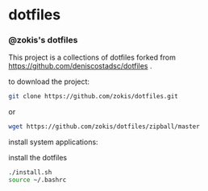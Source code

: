 dotfiles
========

### @zokis's dotfiles

This project is a collections of dotfiles forked from https://github.com/deniscostadsc/dotfiles .

to download the project:

```bash
git clone https://github.com/zokis/dotfiles.git
```

or

```bash
wget https://github.com/zokis/dotfiles/zipball/master
```

install system applications:

install the dotfiles

```bash
./install.sh
source ~/.bashrc
```